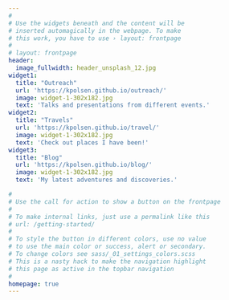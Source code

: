 ```yaml
---
#
# Use the widgets beneath and the content will be
# inserted automagically in the webpage. To make
# this work, you have to use › layout: frontpage
#
# layout: frontpage
header:
  image_fullwidth: header_unsplash_12.jpg
widget1:
  title: "Outreach"
  url: 'https://kpolsen.github.io/outreach/'
  image: widget-1-302x182.jpg
  text: 'Talks and presentations from different events.'
widget2:
  title: "Travels"
  url: 'https://kpolsen.github.io/travel/'
  image: widget-1-302x182.jpg
  text: 'Check out places I have been!'
widget3:
  title: "Blog"
  url: 'https://kpolsen.github.io/blog/'
  image: widget-1-302x182.jpg
  text: 'My latest adventures and discoveries.'

#
# Use the call for action to show a button on the frontpage
#
# To make internal links, just use a permalink like this
# url: /getting-started/
#
# To style the button in different colors, use no value
# to use the main color or success, alert or secondary.
# To change colors see sass/_01_settings_colors.scss
# This is a nasty hack to make the navigation highlight
# this page as active in the topbar navigation
#
homepage: true
---
```

